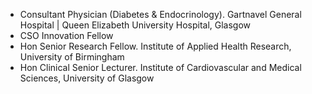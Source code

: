 * Consultant Physician (Diabetes & Endocrinology). Gartnavel General Hospital | Queen Elizabeth University Hospital, Glasgow
* CSO Innovation Fellow
* Hon Senior Research Fellow. Institute of Applied Health Research, University of Birmingham
* Hon Clinical Senior Lecturer. Institute of Cardiovascular and Medical Sciences, University of Glasgow

<!--
**csainsbury/csainsbury** is a ✨ _special_ ✨ repository because its `README.md` (this file) appears on your GitHub profile.

Here are some ideas to get you started:

- 🔭 I’m currently working on ...
- 🌱 I’m currently learning ...
- 👯 I’m looking to collaborate on ...
- 🤔 I’m looking for help with ...
- 💬 Ask me about ...
- 📫 How to reach me: ...
- 😄 Pronouns: ...
- ⚡ Fun fact: ...
-->
